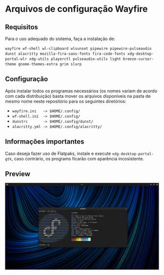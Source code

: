 # Arquivos de configuração Wayfire

## Requisitos
Para o uso adequado do sistema, faça a instalação de:

`
wayfire wf-shell wl-clipboard wlsunset pipewire pipewire-pulseaudio dunst alacritty mozilla-fira-sans-fonts fira-code-fonts xdg-desktop-portal-wlr xdg-utils playerctl pulseaudio-utils light breeze-cursor-theme gnome-themes-extra grim slurp
`

## Configuração
Após instalar todos os programas necessários (os nomes variam de acordo com cada distribuição) basta mover os arquivos disponíveis na pasta de mesmo nome neste repositório para os seguintes diretórios:

- `wayfire.ini   -> $HOME/.config/`
- `wf-shell.ini  -> $HOME/.config/`
- `dunstrc       -> $HOME/.config/dunst/`
- `alacritty.yml -> $HOME/.config/alacritty/`

## Informações importantes
Caso deseja fazer uso de Flatpaks, instale e execute `xdg-desktop-portal-gtk`, caso contrário, os programs ficarão com aparência incosistente.

## Preview
![](https://github.com/pedroigorreis/Wayfire/blob/main/Arquivos/Print.png?raw=true)
